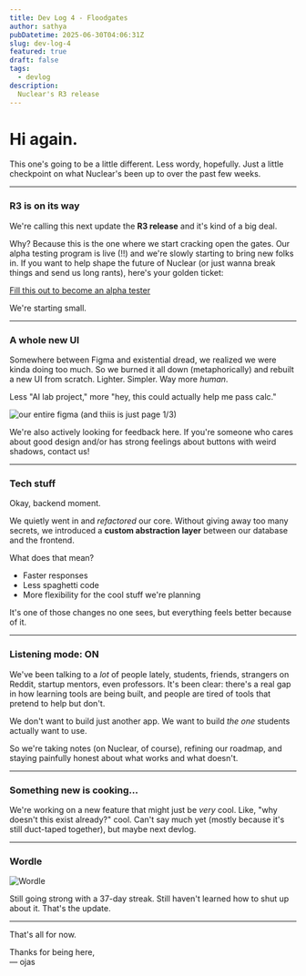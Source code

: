 ```yaml
---
title: Dev Log 4 - Floodgates
author: sathya
pubDatetime: 2025-06-30T04:06:31Z
slug: dev-log-4
featured: true
draft: false
tags:
  - devlog
description:
  Nuclear's R3 release
---
```



# Hi again.

This one's going to be a little different. Less wordy, hopefully. Just a little checkpoint on what Nuclear's been up to over the past few weeks.

---

### R3 is on its way

We're calling this next update the **R3 release** and it's kind of a big deal.

Why? Because this is the one where we start cracking open the gates. Our alpha testing program is live (!!) and we're slowly starting to bring new folks in. If you want to help shape the future of Nuclear (or just wanna break things and send us long rants), here's your golden ticket:

[Fill this out to become an alpha tester](https://tally.so/r/mDEa1E)

We're starting small.

---


### A whole new UI

Somewhere between Figma and existential dread, we realized we were kinda doing too much. So we burned it all down (metaphorically) and rebuilt a new UI from scratch. Lighter. Simpler. Way more *human*.

Less "AI lab project," more "hey, this could actually help me pass calc."

![our entire figma](/figma.png)
(and thiis is just page 1/3)

We're also actively looking for feedback here. If you're someone who cares about good design and/or has strong feelings about buttons with weird shadows, contact us!

---

### Tech stuff

Okay, backend moment.

We quietly went in and *refactored* our core. Without giving away too many secrets, we introduced a **custom abstraction layer** between our database and the frontend.

What does that mean?

- Faster responses  
- Less spaghetti code  
- More flexibility for the cool stuff we're planning    

It's one of those changes no one sees, but everything feels better because of it.

---

### Listening mode: ON

We've been talking to a *lot* of people lately, students, friends, strangers on Reddit, startup mentors, even professors. It's been clear: there's a real gap in how learning tools are being built, and people are tired of tools that pretend to help but don't.

We don't want to build just another app. We want to build *the one* students actually want to use.

So we're taking notes (on Nuclear, of course), refining our roadmap, and staying painfully honest about what works and what doesn't.

---

### Something new is cooking...

We're working on a new feature that might just be *very* cool. Like, "why doesn't this exist already?" cool. Can't say much yet (mostly because it's still duct-taped together), but maybe next devlog.

---

### Wordle 

![Wordle](/wordle.png)

Still going strong with a 37-day streak. Still haven't learned how to shut up about it. That's the update.

---

That's all for now.  

Thanks for being here,  
— ojas
